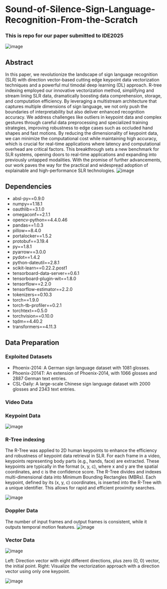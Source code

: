 # Sound-of-Silence-Sign-Language-Recognition-From-the-Scratch
### This is repo for our paper submitted to IDE2025
![image](https://github.com/user-attachments/assets/d7f9e6bc-138a-4e15-9f65-9ff8e7d995d4)
 ## Abstract
 In this paper, we revolutionize the landscape of sign
 language recognition (SLR) with direction vector-based cutting
edge keypoint data vectorization techniques and a powerful mul
timodal deep learning (DL) approach. R-tree indexing employed
 our innovative vectorization method, simplifying and stream
lining SLR data, dramatically boosting data comprehension,
 storage, and computation efficiency. By leveraging a multistream
 architecture that captures multiple dimensions of sign language,
 we not only push the boundaries of interpretability but also
 deliver enhanced recognition accuracy. We address challenges
 like outliers in keypoint data and complex gestures through
 careful data preprocessing and specialized training strategies,
 improving robustness to edge cases such as occluded hand shapes
 and fast motions. By reducing the dimensionality of keypoint
 data, we can minimize the computational cost while maintaining
 high accuracy, which is crucial for real-time applications where
 latency and computational overhead are critical factors. This
 breakthrough sets a new benchmark for SLR systems, opening
 doors to real-time applications and expanding into previously
 untapped modalities. With the promise of further advancements,
 our work paves the way for the practical and widespread
 adoption of explainable and high-performance SLR technologies.
![image](https://github.com/user-attachments/assets/be2eb6ef-4a01-470d-9dbe-96d7c65b44c2)


## Dependencies
- absl-py==0.9.0
- numpy==1.18.1
- oauthlib==3.1.0
- omegaconf==2.1.1
- opencv-python==4.4.0.46
- pandas==1.0.3
- pillow==8.4.0
- portalocker==1.5.2
- protobuf==3.19.4
- py==1.8.1
- pyarrow==3.0.0
- pydot==1.4.2
- python-dateutil==2.8.1
- scikit-learn==0.22.2.post1
- tensorboard-data-server==0.6.1
- tensorboard-plugin-wit==1.8.0
- tensorflow==2.2.0
- tensorflow-estimator==2.2.0
- tokenizers==0.10.3
- torch==1.9.0
- torch-tb-profiler==0.2.1
- torchtext==0.5.0
- torchvision==0.10.0
- tqdm==4.40.2
- transformers==4.11.3

## Data Preparation
### Exploited Datasets
- Phoenix-2014: A German sign language dataset with 1081 glosses.
- Phoenix-2014T: An extension of Phoenix-2014, with 1066 glosses and 2887 German text entries.
- CSL-Daily: A large-scale Chinese sign language dataset with 2000 glosses and 2343 text entries.
### Video Data


### Keypoint Data
![image](https://github.com/user-attachments/assets/8b79934d-dd96-472f-8103-0349f2f6a205)


### R-Tree indexing
The R-Tree was applied to 2D human keypoints 
to enhance the efficiency and robustness of keypoint data retrieval in SLR.
 For each frame in a video, keypoints representing body parts (e.g., hands, face) are extracted. 
These keypoints are typically in the format (x, y, c), where x and y are the spatial coordinates, and c is the confidence score.
The R-Tree divides and indexes multi-dimensional data into Minimum Bounding Rectangles (MBRs). Each keypoint, defined by its (x, y, c) coordinates, is inserted into the R-Tree with a unique identifier. 
This allows for rapid and efficient proximity searches.



![image](https://github.com/user-attachments/assets/0a5ac44d-1890-436d-8176-96aae69c7e01)

### Doppler Data
The number of input frames and output frames is consistent, 
while it outputs temporal motion features.
![image](https://github.com/user-attachments/assets/21c966de-ed89-450f-ba0d-22c4037ef9d7)



### Vector Data
![image](https://github.com/user-attachments/assets/548586dd-ede9-48f7-baa0-0de65fb5be38)

Left: Direction vector with eight different directions, plus zero (0, 0) vector, the initial point. 
Right: Visualize the vectorization approach with a direction vector using only one keypoint.

![image](https://github.com/user-attachments/assets/5b0ad68f-39a1-47ba-84e3-45fdba1f0b33)
